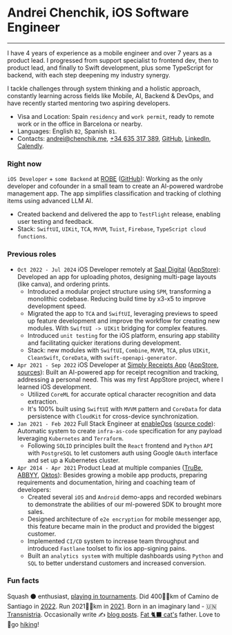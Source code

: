 # Andrei Chenchik, iOS Software Engineer

---

I have 4 years of experience as a mobile engineer and over 7 years as a product lead. I progressed from support specialist to frontend dev, then to product lead, and finally to Swift development, plus some TypeScript for backend, with each step deepening my industry synergy.

I tackle challenges through system thinking and a holistic approach, constantly learning across fields like Mobile, AI, Backend & DevOps, and have recently started mentoring two aspiring developers.

- Visa and Location: Spain `residency` and `work permit`, ready to remote work or in the office in Barcelona or nearby.
- Languages: English `B2`, Spanish `B1`.
- Contacts: [andrei@chenchik.me](mailto\:andrei@chenchik.me), [+34 635 317 389](tel:+34635317389), [GitHub](https://github.com/AndreiChenchik), [LinkedIn](https://www.linkedin.com/in/AndreiChenchik), [Calendly](https://calendly.com/andreichenchik/ios).

### Right now
`iOS Developer` + `some Backend` at [ROBE](https://robe.mobi) ([GitHub](https://github.com/AndreiChenchik/ROBE)): Working as the only developer and cofounder in a small team to create an AI-powered wardrobe management app. The app simplifies classification and tracking of clothing items using advanced LLM AI.
 - Created backend and delivered the app to `TestFlight` release, enabling user testing and feedback.
 - Stack: `SwiftUI`, `UIKit`, `TCA`, `MVVM`, `Tuist`, `Firebase`, `TypeScript cloud functions`.

### Previous roles
- `Oct 2022 - Jul 2024` iOS Developer remotely at [Saal Digital](https://www.saal-digital.es/) ([AppStore](https://apps.apple.com/es/app/saal-design-app/id1481631197)): Developed an app for uploading photos, designing multi-page layouts (like canva), and ordering prints.
	- Introduced a modular project structure using `SPM`, transforming a monolithic codebase. Reducing build time by x3-x5 to improve  development speed.
	- Migrated the app to `TCA` and `SwiftUI`, leveraging previews to speed up feature development and improve the workflow for creating new modules. With `SwiftUI -> UIKit` bridging for complex features.
	- Introduced `unit testing` for the iOS platform, ensuring app stability and facilitating quicker iterations during development. 
	- Stack: new modules with `SwiftUI`, `Combine`, `MVVM`, `TCA`, plus `UIKit`, `CleanSwift`, `CoreData`, with `swift-openapi-generator`.
- `Apr 2021 - Sep 2022` iOS Developer at [Simply Receipts App](https://chenchik.me/posts/simply-receipts/) ([AppStore](https://apps.apple.com/ve/app/simply-receipts-tracker/id1586132989), [sources](https://github.com/AndreiChenchik/receipt)): Built an AI-powered app for receipt recognition and tracking, addressing a personal need. This was my first AppStore project, where I learned iOS development.
	- Utilized `CoreML` for accurate optical character recognition and  data extraction.
	- It's 100% built using `SwiftUI` with `MVVM` pattern and `CoreData` for data persistence with `CloudKit` for cross-device synchronization.
- `Jan 2021 - Feb 2022` Full Stack Engineer at [enableOps](https://enableops.io/) ([source code](https://github.com/enableops/api-service)): Automatic system to create `infra-as-code` specification for any  payload leveraging `Kubernetes` and `Terraform`. 
	* Following `SOLID` principles built the `React` frontend and `Python` `API` with `PostgreSQL` to let customers auth using Google `OAuth` interface and set up a Kubernetes cluster.
- `Apr 2014 - Apr 2021` Product Lead at multiple companies ([TruBe](https://ya.ru), [ABBYY](https://www.abbyy.com/), [Oktos](https://appadvice.com/app/oktos-messenger/1362473814)): Besides growing a mobile app products, preparing requirements and documentation, hiring and coaching team of developers:
	* Created several `iOS` and `Android` demo-apps and recorded webinars to demonstrate the abilities of our ml-powered SDK to brought more sales.
	* Designed architecture of `e2e encryption` for mobile messenger app, this feature became main in the product and provided the biggest customer.
	* Implemented `CI/CD` system to increase team throughput and introduced `Fastlane` toolset to fix ios app-signing pains.
	* Built an `analytics system` with multiple dashboards using `Python` and `SQL` to better understand customers and increased conversion.

### Fun facts
Squash ⚫ enthusiast, [playing in tournaments](https://rankedin.com/en/player/R000200981/andreichenchik/events). Did 400🚶‍♂️km of Camino de Santiago in [2022](https://storyteller.fit/album/384). Run 2021🏃‍♂️km in [2021](https://www.strava.com/athletes/44250763). Born in an imaginary land - 🇺🇳 [Transnistria](https://en.wikipedia.org/wiki/Transnistria). Occasionally write ✍️ [blog posts](https://chenchik.me/). [Fat 🐈‍⬛ cat's](https://raw.githubusercontent.com/AndreiChenchik/AndreiChenchik/main/icons/wMisha.jpeg) father. Love to 🥾go [hiking](https://strava.app.link/QGO09HKnWPb)!